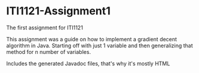 # ITI1121-Assignment1
The first assignment for ITI1121

This assignment was a guide on how to implement a gradient decent algorithm in Java. Starting off with just 1 variable and then
generalizing that method for n number of variables.

Includes the generated Javadoc files, that's why it's mostly HTML
